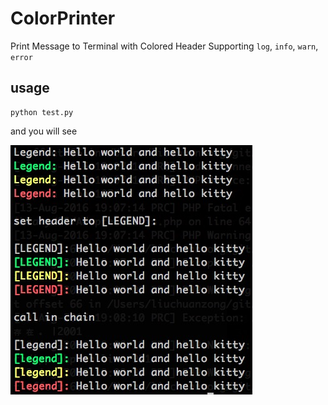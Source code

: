 # ColorPrinter
Print Message to Terminal with Colored Header Supporting `log`, `info`, `warn`, `error`
## usage
```shell
python test.py
```
and you will see

![usage](https://github.com/legend80s/statics/blob/master/ColorPrinter-result.png?raw=true)
